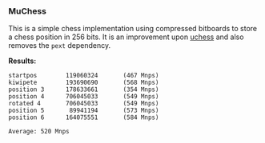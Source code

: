 ### MuChess

This is a simple chess implementation using compressed bitboards to store a chess position in 256 bits. It is an improvement upon [uchess](https://github.com/ellxor/uchess) and also removes the `pext` dependency.

**Results:**
```
startpos        119060324       (467 Mnps)
kiwipete        193690690       (568 Mnps)
position 3      178633661       (354 Mnps)
position 4      706045033       (549 Mnps)
rotated 4       706045033       (549 Mnps)
position 5       89941194       (573 Mnps)
position 6      164075551       (584 Mnps)

Average: 520 Mnps
```
